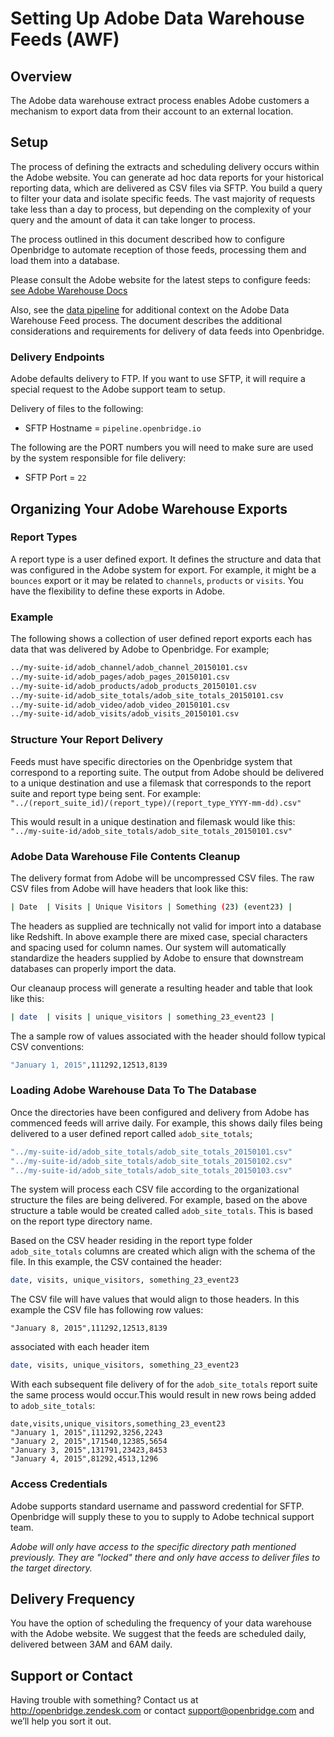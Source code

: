 # Setting Up Adobe Data Warehouse Feeds (AWF)

## Overview

The Adobe data warehouse extract process enables Adobe customers a mechanism to export data from their account to an external location.

## Setup
The process of defining the extracts and scheduling delivery occurs within the Adobe website. You can generate ad hoc data reports for your historical reporting data, which are delivered as CSV files via SFTP. You build a query to filter your data and isolate specific feeds. The vast majority of requests take less than a day to process, but depending on the complexity of your query and the amount of data it can take longer to process.

The process outlined in this document described how to configure Openbridge to automate reception of those feeds, processing them and load them into a database.

Please consult the Adobe website for the latest steps to configure feeds: [see Adobe Warehouse Docs](https://marketing.adobe.com/developer/documentation/data-warehouse/c-data-warehouse-api)

Also, see the [data pipeline](/pipeline.md) for additional context on the Adobe Data Warehouse Feed process. The document describes the additional considerations and requirements for delivery of data feeds into Openbridge.

### Delivery Endpoints

Adobe defaults delivery to FTP. If you want to use SFTP, it will require a special request to the Adobe support team to setup.


Delivery of files to the following:
<ul>
<li>SFTP Hostname = <code>pipeline.openbridge.io</code>
</ul>

The following are the PORT numbers you will need to make sure are used by the system responsible for file delivery:
<ul>
<li>SFTP Port = <code>22</code>
</ul>

## Organizing Your Adobe Warehouse Exports

### Report Types
A report type is a user defined export. It defines the structure and data that was configured in the Adobe system for export. For example, it might be a `bounces` export or it may be related to `channels`, `products` or `visits`. You have the flexibility to define these exports in Adobe.

### Example
The following shows a collection of user defined report exports each has data that was delivered by Adobe to Openbridge. For example;

```bash
../my-suite-id/adob_channel/adob_channel_20150101.csv
../my-suite-id/adob_pages/adob_pages_20150101.csv
../my-suite-id/adob_products/adob_products_20150101.csv
../my-suite-id/adob_site_totals/adob_site_totals_20150101.csv
../my-suite-id/adob_video/adob_video_20150101.csv
../my-suite-id/adob_visits/adob_visits_20150101.csv
```

### Structure Your Report Delivery
Feeds must have specific directories on the Openbridge system that correspond to a reporting suite. The output from Adobe should be delivered to a unique destination and use a filemask that corresponds to the report suite and report type being sent. For example: `"../(report_suite_id)/(report_type)/(report_type_YYYY-mm-dd).csv"`

This would result in a unique destination and filemask would like this: `"../my-suite-id/adob_site_totals/adob_site_totals_20150101.csv"`


### Adobe Data Warehouse File Contents Cleanup

The delivery format from Adobe will be uncompressed CSV files. The raw CSV files from Adobe will have headers that look like this:

```bash
| Date  | Visits | Unique Visitors | Something (23) (event23) |
```

The headers as supplied are technically not valid for import into a database like Redshift. In above example there are mixed case, special characters and spacing used for column names. Our system will automatically standardize the headers supplied by Adobe to ensure that downstream databases can properly import the data.

Our cleanaup process will generate a resulting header and table that look like this:

```bash
| date  | visits | unique_visitors | something_23_event23 |
```

The a sample row of values associated with the header should follow typical CSV conventions:

```bash
"January 1, 2015",111292,12513,8139
```

### Loading Adobe Warehouse Data To The Database

Once the directories have been configured and delivery from Adobe has commenced feeds will arrive daily. For example, this shows daily files being delivered to a user defined report called `adob_site_totals`;

```bash
"../my-suite-id/adob_site_totals/adob_site_totals_20150101.csv"
"../my-suite-id/adob_site_totals/adob_site_totals_20150102.csv"
"../my-suite-id/adob_site_totals/adob_site_totals_20150103.csv"
```

The system will process each CSV file according to the organizational structure the files are being delivered. For example, based on the above structure a table would be created called `adob_site_totals`. This is based on the report type directory name.

Based on the CSV header residing in the report type folder `adob_site_totals` columns are created which align with the schema of the file. In this example, the CSV contained the header:

```bash
date, visits, unique_visitors, something_23_event23
```

The CSV file will have values that would align to those headers. In this example the CSV file has following row values:
```
"January 8, 2015",111292,12513,8139
```
associated with each header item

```bash
date, visits, unique_visitors, something_23_event23
```


With each subsequent file delivery of for the `adob_site_totals` report suite the same process would occur.This would result in new rows being added to `adob_site_totals`:

```
date,visits,unique_visitors,something_23_event23
"January 1, 2015",111292,3256,2243
"January 2, 2015",171540,12385,5654
"January 3, 2015",131791,23423,8453
"January 4, 2015",81292,4513,1296
```

### Access Credentials
Adobe supports standard username and password credential for SFTP. Openbridge will supply these to you to supply to Adobe technical support team.

*Adobe will only have access to the specific directory path mentioned previously. They are "locked" there and only have access to deliver files to the target directory.*

## Delivery Frequency
You have the option of scheduling the frequency of your data warehouse with the Adobe website. We suggest that the feeds are scheduled daily, delivered between 3AM and 6AM daily.

## Support or Contact

<p>Having trouble with something? Contact us at <a href="http://openbridge.zendesk.com">http://openbridge.zendesk.com</a> or contact <a href="mailto:support@openbridge.com">support@openbridge.com</a> and we’ll help you sort it out.</p>

